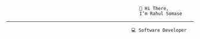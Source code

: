                                                       👋 Hi There,
                                                      I’m Rahul Somase
----------------------------------------------------------------------------------------------------------------------------------------------------------- 
                                                   💻 Software Developer 

<!---
Rahulsomase/Rahulsomase is a ✨ special ✨ repository because its `README.md` (this file) appears on your GitHub profile.
You can click the Preview link to take a look at your changes.
--->
